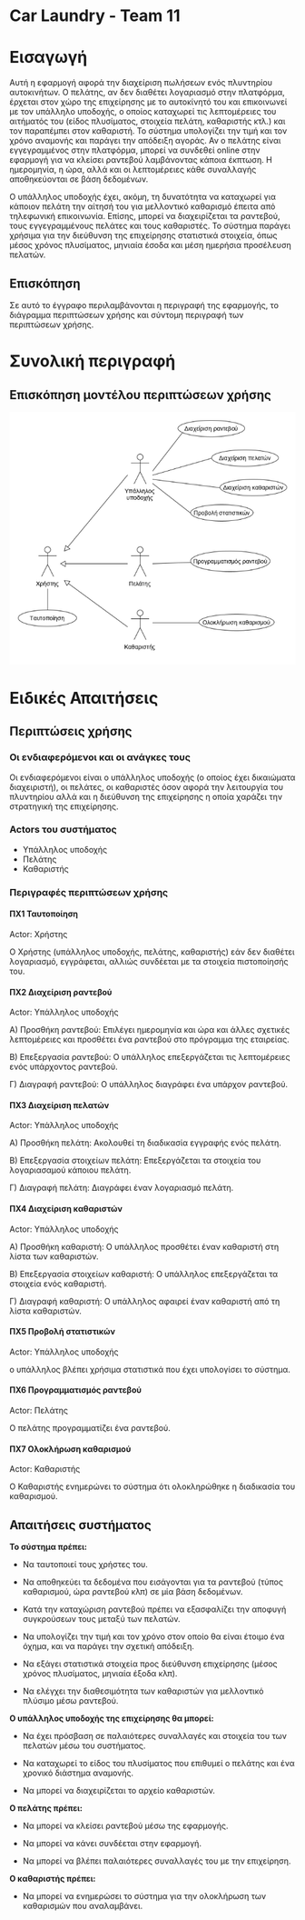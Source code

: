 # Car Laundry - Team 11

# Εισαγωγή

Αυτή η εφαρμογή αφορά την διαχείριση πωλήσεων ενός πλυντηρίου αυτοκινήτων. Ο πελάτης, αν δεν διαθέτει λογαριασμό στην πλατφόρμα, έρχεται στον χώρο της επιχείρησης με το αυτοκίνητό του και επικοινωνεί με τον υπάλληλο υποδοχής, ο οποίος καταχωρεί τις λεπτομέρειες του αιτήματός του (είδος πλυσίματος, στοιχεία πελάτη, καθαριστής κτλ.) και τον παραπέμπει στον καθαριστή. Το σύστημα υπολογίζει την τιμή και τον χρόνο αναμονής και παράγει την απόδειξη αγοράς. Αν ο πελάτης είναι εγγεγραμμένος στην πλατφόρμα, μπορεί να συνδεθεί online στην εφαρμογή για να κλείσει ραντεβού λαμβάνοντας κάποια έκπτωση. Η ημερομηνία, η ώρα, αλλά και οι λεπτομέρειες κάθε συναλλαγής αποθηκεύονται σε βάση δεδομένων. 

Ο υπάλληλος υποδοχής έχει, ακόμη, τη δυνατότητα να καταχωρεί για κάποιον πελάτη την αίτησή του για μελλοντικό καθαρισμό  έπειτα από τηλεφωνική επικοινωνία. Επίσης, μπορεί να διαχειρίζεται τα ραντεβού, τους εγγεγραμμένους πελάτες και τους καθαριστές. Το σύστημα παράγει χρήσιμα για την διεύθυνση της επιχείρησης στατιστικά στοιχεία, όπως μέσος χρόνος πλυσίματος, μηνιαία έσοδα και μέση ημερήσια προσέλευση πελατών.


## Επισκόπηση

Σε αυτό το έγγραφο περιλαμβάνονται η περιγραφή της εφαρμογής, το διάγραμμα περιπτώσεων χρήσης και σύντομη περιγραφή των περιπτώσεων χρήσης.

# Συνολική περιγραφή

## Επισκόπηση μοντέλου περιπτώσεων χρήσης

![Διάγραμμα περιπτώσεων χρήσης](requirements/use-case-diagram.png)

# Ειδικές Απαιτήσεις 

## Περιπτώσεις χρήσης

### Οι ενδιαφερόμενοι και οι ανάγκες τους

Οι ενδιαφερόμενοι είναι ο υπάλληλος υποδοχής (ο οποίος έχει δικαιώματα διαχειριστή), οι πελάτες, οι καθαριστές όσον αφορά την λειτουργία του πλυντηρίου αλλά και η διεύθυνση της επιχείρησης η οποία χαράζει την στρατηγική της επιχείρησης.

### Actors του συστήματος

* Υπάλληλος υποδοχής
* Πελάτης
* Καθαριστής

### Περιγραφές περιπτώσεων χρήσης

#### ΠΧ1 Ταυτοποίηση
Actor: Χρήστης

Ο Χρήστης (υπάλληλος υποδοχής, πελάτης, καθαριστής) εάν δεν διαθέτει λογαριασμό, εγγράφεται, αλλιώς συνδέεται με τα στοιχεία πιστοποίησής του.

#### ΠΧ2 Διαχείριση ραντεβού
Actor: Υπάλληλος υποδοχής

Α) Προσθήκη ραντεβού: Επιλέγει ημερομηνία και ώρα και άλλες σχετικές λεπτομέρειες και προσθέτει ένα ραντεβού στο πρόγραμμα της εταιρείας.

Β) Επεξεργασία ραντεβού: Ο υπάλληλος επεξεργάζεται τις λεπτομέρειες ενός υπάρχοντος ραντεβού.

Γ) Διαγραφή ραντεβού:  Ο υπάλληλος διαγράφει ένα υπάρχον ραντεβού.

#### ΠΧ3 Διαχείριση πελατών
Actor: Υπάλληλος υποδοχής

Α) Προσθήκη πελάτη: Ακολουθεί τη διαδικασία εγγραφής ενός πελάτη.

Β) Επεξεργασία στοιχείων πελάτη: Επεξεργάζεται τα στοιχεία του λογαριασαμού κάποιου πελάτη.

Γ) Διαγραφή πελάτη: Διαγράφει έναν λογαριασμό πελάτη.

#### ΠΧ4 Διαχείριση καθαριστών
Actor: Υπάλληλος υποδοχής

Α) Προσθήκη καθαριστή: Ο υπάλληλος προσθέτει έναν καθαριστή στη λίστα των καθαριστών.

Β) Επεξεργασία στοιχείων καθαριστή: Ο υπάλληλος επεξεργάζεται τα στοιχεία ενός καθαριστή.

Γ) Διαγραφή καθαριστή: Ο υπάλληλος αφαιρεί έναν καθαριστή από τη λίστα καθαριστών.

#### ΠΧ5 Προβολή στατιστικών
Actor: Υπάλληλος υποδοχής

ο υπάλληλος βλέπει χρήσιμα στατιστικά που έχει υπολογίσει το σύστημα.

#### ΠΧ6 Προγραμματισμός ραντεβού
Actor: Πελάτης

Ο πελάτης προγραμματίζει ένα ραντεβού.

#### ΠΧ7 Ολοκλήρωση καθαρισμού
Actor: Καθαριστής

Ο Καθαριστής ενημερώνει το σύστημα ότι ολοκληρώθηκε η διαδικασία του καθαρισμού.

## Απαιτήσεις συστήματος

 **Το σύστημα πρέπει:**
		 
 - Να ταυτοποιεί τους χρήστες του.
   
 - Να αποθηκεύει τα δεδομένα που εισάγονται για τα ραντεβού (τύπος καθαρισμού, ώρα ραντεβού κλπ)  σε μία βάση δεδομένων.
   	  
 - Κατά την καταχώριση ραντεβού πρέπει να εξασφαλίζει την αποφυγή
   	   συγκρούσεων τους μεταξύ των πελατών.
 - Να υπολογίζει την τιμή και τον χρόνο στον οποίο θα είναι έτοιμο ένα
   	   όχημα, και να παράγει την σχετική απόδειξη.

 - Να εξάγει στατιστικά στοιχεία προς διεύθυνση επιχείρησης (μέσος χρόνος πλυσίματος, μηνιαία έξοδα κλπ).
	   
 - Να ελέγχει την διαθεσιμότητα των καθαριστών για μελλοντικό πλύσιμο μέσω ραντεβού.


**O υπάλληλος υποδοχής της επιχείρησης θα μπορεί:**
		 
	 
 - Να έχει πρόσβαση σε παλαιότερες συναλλαγές και στοιχεία του των πελατών μέσω του συστήματος.
 
 - Να καταχωρεί το είδος του πλυσίματος που επιθυμεί ο πελάτης και ένα χρονικό διάστημα αναμονής.
 
 - Να μπορεί να διαχειρίζεται το αρχείο καθαριστών.
 
**Ο πελάτης πρέπει:**
  
 - Να μπορεί να κλείσει ραντεβού μέσω της εφαρμογής.
 
 - Να μπορεί να κάνει συνδέεται στην εφαρμογή.
 
 - Να μπορεί να βλέπει παλαιότερες συναλλαγές του με την επιχείρηση.
 
**Ο καθαριστής πρέπει:**
  
 - Να μπορεί να ενημερώσει το σύστημα για την ολοκλήρωση των καθαρισμών που αναλαμβάνει.